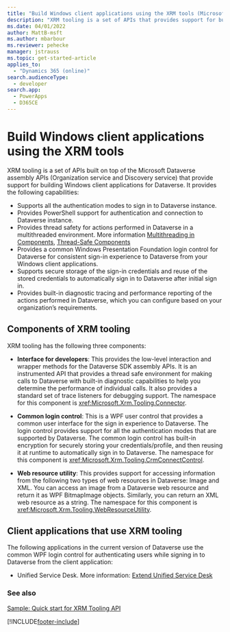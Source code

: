```yaml
---
title: "Build Windows client applications using the XRM tools (Microsoft Dataverse)| Microsoft Docs"
description: "XRM tooling is a set of APIs that provides support for building Windows client applications for Microsoft Dataverse"
ms.date: 04/01/2022
author: MattB-msft
ms.author: mbarbour
ms.reviewer: pehecke
manager: jstrauss
ms.topic: get-started-article
applies_to: 
  - "Dynamics 365 (online)"
search.audienceType: 
  - developer
search.app: 
  - PowerApps
  - D365CE
---
```

# Build Windows client applications using the XRM tools

XRM tooling is a set of APIs built on top of the Microsoft Dataverse assembly APIs (Organization service and Discovery service) that provide support for building Windows client applications for Dataverse. It provides the following capabilities:  
  
- Supports all the authentication modes to sign in to Dataverse instance.  
- Provides PowerShell support for authentication and connection to Dataverse instance.  
- Provides thread safety for actions performed in Dataverse in a multithreaded environment. More information [Multithreading in Components](/previous-versions/3es4b6yy(v=vs.140)), [Thread-Safe Components](/previous-versions/a8544e2s(v=vs.140))  
- Provides a common Windows Presentation Foundation login control for Dataverse for consistent sign-in experience to Dataverse from your Windows client applications.  
- Supports secure storage of the sign-in credentials and reuse of the stored credentials to automatically sign in to Dataverse after initial sign in.  
- Provides built-in diagnostic tracing and performance reporting of the actions performed in Dataverse, which you can configure based on your organization’s requirements.  

## Components of XRM tooling  

XRM tooling has the following three components:  
  
- **Interface for developers**: This provides the low-level interaction and wrapper methods for the Dataverse SDK assembly APIs. It is an instrumented API that provides a thread safe environment for making calls to Dataverse with built-in diagnostic capabilities to help you determine the performance of individual calls. It also provides a standard set of trace listeners for debugging support. The namespace for this component is <xref:Microsoft.Xrm.Tooling.Connector>.  
  
- **Common login control**: This is a WPF user control that provides a common user interface for the sign in experience to Dataverse. The login control provides support for all the authentication modes that are supported by Dataverse. The common login control has built-in encryption for securely storing your credentials/profile, and then reusing it at runtime to automatically sign in to Dataverse. The namespace for this component is <xref:Microsoft.Xrm.Tooling.CrmConnectControl>.  
  
- **Web resource utility**: This provides support for accessing information from the following two types of web resources in Dataverse: Image and XML. You can access an image from a Dataverse web resource and return it as WPF BitmapImage objects. Similarly, you can return an XML web resource as a string. The namespace for this component is <xref:Microsoft.Xrm.Tooling.WebResourceUtility>.  
  
## Client applications that use XRM tooling

The following applications in the current version of Dataverse use the common WPF login control for authenticating users while signing in to Dataverse from the client application:  
  
- Unified Service Desk. More information: [Extend Unified Service Desk](/dynamics365/customer-engagement/unified-service-desk/extend-unified-service-desk)

<!--Package Deployer tool. More information: [Deploy packages using Package Deployer and Windows PowerShell](../../administrator/deploy-packages-using-package-deployer-windows-powershell.md)-->   

<!--Configuration Migration tool. More information [Manage your configuration data](../../administrator/manage-configuration-data.md)-->  
  
### See also

[Sample: Quick start for XRM Tooling API](sample-quick-start-xrm-tooling-api.md)<br />
<!--[Blog: PowerShell module for performing data operations and manipulating user and system settings in Dataverse](https://blogs.msdn.com/b/crm/archive/2015/09/25/powershell-module-for-performing-data-operations-and-manipulating-user-and-system-settings-in-crm.aspx)-->



[!INCLUDE[footer-include](../../../includes/footer-banner.md)]